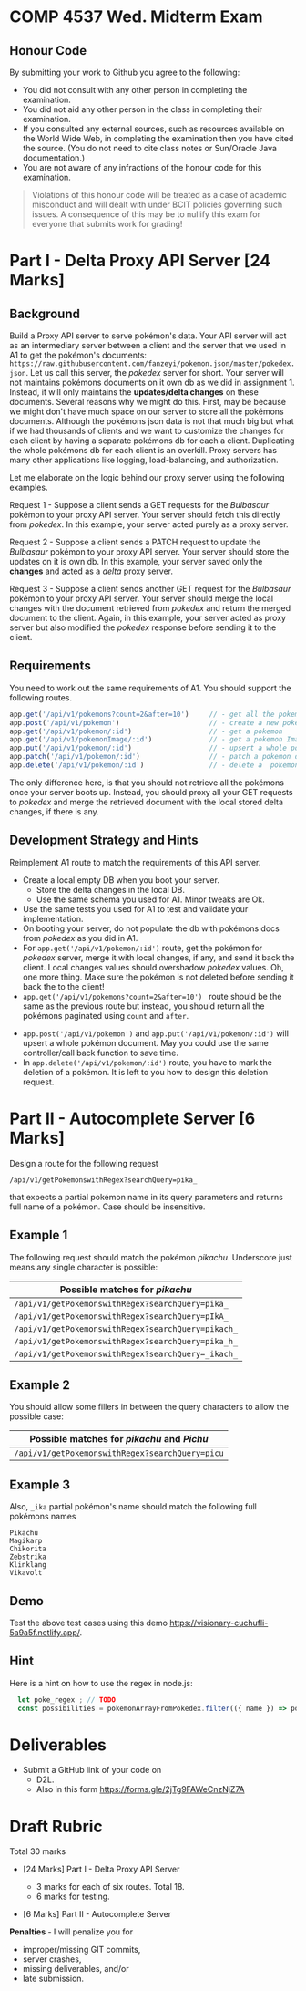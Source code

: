# COMP 4537 Wed. Midterm Exam
 
## Honour Code

By submitting your work to Github you agree to the following:

+ You did not consult with any other person in completing the examination.
+ You did not aid any other person in the class in completing their examination.
+ If you consulted any external sources, such as resources available on the World Wide Web, in completing the examination then you have cited the source. (You do not need to cite class notes or Sun/Oracle Java documentation.)
+ You are not aware of any infractions of the honour code for this examination.

> Violations of this honour code will be treated as a case of academic misconduct and will dealt with under BCIT policies governing such issues. A consequence of this may be to nullify this exam for everyone that submits work for grading!

# Part I - Delta Proxy API Server [24 Marks]
## Background 
Build a Proxy API server to serve pokémon's data. Your API server will act as an intermediary server between a client and the server that we used in A1 to get the  pokémon's documents:
`https://raw.githubusercontent.com/fanzeyi/pokemon.json/master/pokedex.json`. Let us call this server, the *pokedex* server for short. 
Your server will not maintains pokémons documents on it own db as we did in assignment 1. Instead, it will only maintains the **updates/delta changes** on these documents. Several reasons why we might do this. First, may be because we might don't have much space on our server to store all the pokémons documents. Although the pokémons json data is not that much big but what if we had thousands of clients and we want to customize the changes for each client by having a separate pokémons db for each a client. Duplicating the whole pokémons db for each client is an overkill. Proxy servers has many other applications like logging, load-balancing, and authorization. 

Let me elaborate on the logic behind our proxy server using the following examples.  

Request 1 - Suppose a client sends a GET requests for the *Bulbasaur* pokémon to your proxy API server. Your server should fetch this directly from *pokedex*. In this example, your server acted purely as a proxy server.

Request 2 - Suppose a client sends a PATCH request to update the *Bulbasaur* pokémon  to your proxy API server. Your server should store the updates on it is own db. In this example, your server saved only the **changes** and acted as a *delta* proxy server.

Request 3 - Suppose a client sends another GET request for the *Bulbasaur*  pokémon to your proxy API server. Your server should merge the local changes with the document retrieved from *pokedex* and return the merged document to the client. Again, in this example, your server acted as proxy server but also modified the *pokedex* response before sending it to the client.


## Requirements
You need to work out the same requirements of A1. You should support the following routes.
```js
app.get('/api/v1/pokemons?count=2&after=10')     // - get all the pokemons after the 10th. List only Two.
app.post('/api/v1/pokemon')                      // - create a new pokemon
app.get('/api/v1/pokemon/:id')                   // - get a pokemon
app.get('/api/v1/pokemonImage/:id')              // - get a pokemon Image URL
app.put('/api/v1/pokemon/:id')                   // - upsert a whole pokemon document
app.patch('/api/v1/pokemon/:id')                 // - patch a pokemon document or a portion of the pokemon document
app.delete('/api/v1/pokemon/:id')                // - delete a  pokemon 
```
The only difference here, is that you should not retrieve all the pokémons once your server boots up. Instead, you should proxy all your GET requests to *pokedex* and merge the retrieved document with the local stored delta changes, if there is any.


## Development Strategy and Hints
Reimplement A1 route to match the requirements of this API server.
- Create a local empty DB when you boot your server.
  - Store the delta changes in the local DB.
  - Use the same schema you used for A1. Minor tweaks are Ok.
- Use the same tests you used for A1 to test and validate your implementation.
- On booting your server, do not populate the db with pokémons docs from *pokedex* as you did in A1.
- For `app.get('/api/v1/pokemon/:id')` route, get the pokémon for *pokedex* server, merge it with local changes, if any, and send it back the client. Local changes values should overshadow *pokedex* values. Oh, one more thing. Make sure the pokémon is not deleted before sending it back the to the client! 
- `app.get('/api/v1/pokemons?count=2&after=10') ` route should be the same as the previous route but instead, you should return all the pokémons paginated using `count` and `after`. 
<!-- careful with async here -->
- `app.post('/api/v1/pokemon')` and `app.put('/api/v1/pokemon/:id')` will upsert a whole pokémon document. May you could use the same controller/call back function to save time.
- In `app.delete('/api/v1/pokemon/:id')` route, you have to mark the deletion of a pokémon. It is left to you how to design this deletion request. 


# Part II - Autocomplete Server [6 Marks]
Design a route for the following request
```
/api/v1/getPokemonswithRegex?searchQuery=pika_
```
that expects a partial pokémon name in its query parameters and returns full name of a pokémon. Case should be insensitive. 

## Example 1
The following request should match the pokémon *pikachu*. Underscore just means any single character is possible: 

|Possible matches for *pikachu*|
|---|
|`/api/v1/getPokemonswithRegex?searchQuery=pika_`|
|`/api/v1/getPokemonswithRegex?searchQuery=pIkA_`|
|`/api/v1/getPokemonswithRegex?searchQuery=pikach_`|
|`/api/v1/getPokemonswithRegex?searchQuery=pika_h_`|
|`/api/v1/getPokemonswithRegex?searchQuery=_ikach_`|

## Example 2
You should allow some fillers in between the query characters to allow the possible case:

|Possible matches for *pikachu* and *Pichu*|
|---|
|`/api/v1/getPokemonswithRegex?searchQuery=picu`|


## Example 3
Also, `_ika` partial pokémon's name should match the following full pokémons names
```
Pikachu	
Magikarp	
Chikorita	
Zebstrika	
Klinklang	
Vikavolt 
```
## Demo
Test the above test cases using this demo https://visionary-cuchufli-5a9a5f.netlify.app/.

## Hint
Here is a hint on how to use the regex in node.js:
```js
  let poke_regex ; // TODO 
  const possibilities = pokemonArrayFromPokedex.filter(({ name }) => poke_regex.test(name.english))
```

# Deliverables
- Submit a GitHub link of your code on
  - D2L.   
  - Also in this form https://forms.gle/2jTg9FAWeCnzNjZ7A

# Draft Rubric
Total 30 marks
- [24 Marks] Part I - Delta Proxy API Server 
    - 3 marks for each of six routes. Total 18.
    - 6 marks for testing.
 
- [6 Marks] Part II - Autocomplete Server 

**Penalties** - I will penalize you for 
 - improper/missing GIT commits, 
 - server crashes,
 - missing deliverables, and/or 
 - late submission.
